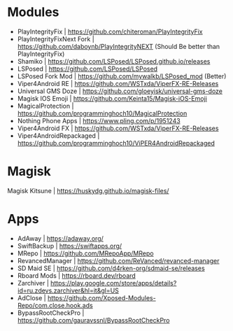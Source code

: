 # Modules 

- PlayIntegrityFix | https://github.com/chiteroman/PlayIntegrityFix
- PlayIntegrityFixNext Fork | https://github.com/daboynb/PlayIntegrityNEXT  (Should Be better than PlayIntegrityFix)
- Shamiko | https://github.com/LSPosed/LSPosed.github.io/releases
- LSPosed | https://github.com/LSPosed/LSPosed
- LSPosed Fork Mod | https://github.com/mywalkb/LSPosed_mod (Better)
- Viper4Android RE | https://github.com/WSTxda/ViperFX-RE-Releases
- Universal GMS Doze | https://github.com/gloeyisk/universal-gms-doze
- Magisk IOS Emoji | https://github.com/Keinta15/Magisk-iOS-Emoji
- MagicalProtection | https://github.com/programminghoch10/MagicalProtection
- Nothing Phone Apps | https://www.pling.com/p/1951243
- Viper4Android FX | https://github.com/WSTxda/ViperFX-RE-Releases
- Viper4AndroidRepackaged | https://github.com/programminghoch10/ViPER4AndroidRepackaged
# Magisk 

Magisk Kitsune | https://huskydg.github.io/magisk-files/

# Apps

- AdAway | https://adaway.org/
- SwiftBackup | https://swiftapps.org/
- MRepo | https://github.com/MRepoApp/MRepo
- RevancedManager | https://github.com/ReVanced/revanced-manager
- SD Maid SE | https://github.com/d4rken-org/sdmaid-se/releases 
- Rboard Mods | https://rboard.dev/rboard
- Zarchiver | https://play.google.com/store/apps/details?id=ru.zdevs.zarchiver&hl=it&gl=US
- AdClose | https://github.com/Xposed-Modules-Repo/com.close.hook.ads
- BypassRootCheckPro | https://github.com/gauravssnl/BypassRootCheckPro




